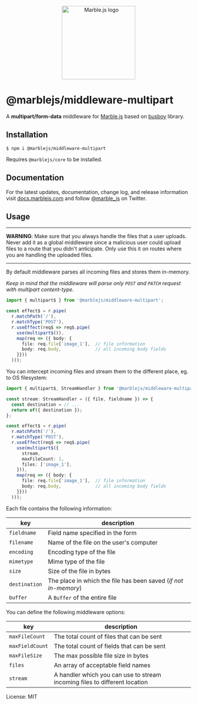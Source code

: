 <p align="center">
  <a href="https://marblejs.com">
    <img src="https://github.com/marblejs/marble/blob/master/assets/img/logo.png?raw=true" width="200" alt="Marble.js logo"/>
  </a>
</p>

# @marblejs/middleware-multipart

A **multipart/form-data** middleware for [Marble.js](https://github.com/marblejs/marble) based on [busboy](https://github.com/mscdex/busboy) library.

## Installation

```
$ npm i @marblejs/middleware-multipart
```
Requires `@marblejs/core` to be installed.

## Documentation

For the latest updates, documentation, change log, and release information visit [docs.marblejs.com](https://docs.marblejs.com) and follow [@marble_js](https://twitter.com/marble_js) on Twitter.

## Usage

---

**WARNING**: Make sure that you always handle the files that a user uploads. Never add it as a global middleware since a malicious user could upload files to a route that you didn't anticipate. Only use this it on routes where you are handling the uploaded files.

---

By default middleware parses all incoming files and stores them in-memory.

*Keep in mind that the middleware will parse only `POST` and `PATCH` request with multipart content-type.*

```typescript
import { multipart$ } from '@marblejs/middleware-multipart';

const effect$ = r.pipe(
  r.matchPath('/'),
  r.matchType('POST'),
  r.useEffect(req$ => req$.pipe(
    use(multipart$()),
    map(req => ({ body: {
      file: req.file['image_1'],  // file information
      body: req.body,             // all incoming body fields
    }}))
  )));
```

You can intercept incoming files and stream them to the different place, eg. to OS filesystem:

```typescript
import { multipart$, StreamHandler } from '@marblejs/middleware-multipart';

const stream: StreamHandler = ({ file, fieldname }) => {
  const destination = // ...
  return of({ destination });
};

const effect$ = r.pipe(
  r.matchPath('/'),
  r.matchType('POST'),
  r.useEffect(req$ => req$.pipe(
    use(multipart$({
      stream,
      maxFileCount: 1,
      files: ['image_1'],
    })),
    map(req => ({ body: {
      file: req.file['image_1'],  // file information
      body: req.body,             // all incoming body fields
    }}))
  )));
```

Each file contains the following information:

| key           | description |
| ------------- | ----------- |
| `fieldname`   | Field name specified in the form |
| `filename`    | Name of the file on the user's computer |
| `encoding`    | Encoding type of the file |
| `mimetype`    | Mime type of the file |
| `size`        | Size of the file in bytes |
| `destination` | The place in which the file has been saved (*if not in-memory*) |
| `buffer`      | A `Buffer` of the entire file |

You can define the following middleware options:

| key             | description |
| --------------- | ----------- |
| `maxFileCount`  | The total count of files that can be sent |
| `maxFieldCount` | The total count of fields that can be sent |
| `maxFileSize`   | The max possible file size in bytes |
| `files`         | An array of acceptable field names |
| `stream`        | A handler which you can use to stream incoming files to different location |

License: MIT
